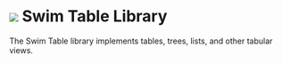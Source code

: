 # <a href="https://www.swimos.org"><img src="https://docs.swimos.org/readme/breach-marlin-blue-wide.svg"></a> Swim Table Library

The Swim Table library implements tables, trees, lists, and other tabular views.
